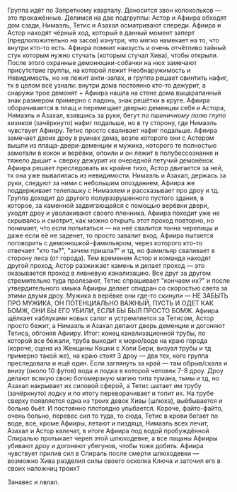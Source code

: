 Группа идёт по Запретному кварталу. Доносится звон колокольков — это прокажённые. 
Делимся на две подгруппы: Астор и Афиира обходят дом сзади, Нимаэль, Тетис и Азахал осматривают спереди. Афиира и Астор находят чёрный ход, который в данный момент заперт (предположительно на засов) изнутри, что мягко намекает на то, что внутри кто-то есть. Афиира помнит наизусть и очень отчётливо тайный стук которым нужно стучать (которым стучал Хива), чтобы открыли. 
После этого охранные демонюшки-собачки на нюх замечают присутствие группы, на которой лежит Необнаружимость и Невидимость, но не лежит анти-запах, и группа решает свинтить нафиг, тк в целом всё узнали: внутри дома постоянно кто-то дежурит, а снаружи трое демонят + Афиира нашла на стене дома выцарапанный знак размером примерно с ладонь, знак решётки в круге.
Афиира оборачивается в плащ и перемещает дверью деменции себя и Астора, Нимаэль и Азахал, взявшись за руки, бегут *по пшеничному полю глупо хихикая* (зачёркнуто) нафиг подальше, но в ту сторону, где Нимаэль чувствует Афииру. Тетис просто сваливает нафиг подальше.
Афиира замечает двоих дроу в руинах дома, возле которого они с Астором вышли из плаща-двери-деменции и мужика, которого те полностью замотали в кокон и верёвки, опоили и он лежит в полубессознанке и тяжело дышит + сверху дежурит их очередной летучий демонёнок. Афиира решает преследовать их крайне тихо, Астор двигается за ней, тк она уже вывалилась из невидимости. Нимаэль и Азахал, держась за руки, следуют за ними с небольшим опозданием, Афиира же поддерживает телепашку с Нимаэлем и рассказывает про дроу и тд.
Группа доходит до другого полуразрушенного пустого здания, в которое, за каменной задвигающейся с помощью верёвки двери, уходят дроу и уволакивают своего пленника. Афиира походит уже не скрываясь и смотрит, как можно открыть этот проход повторно, но понимает, что если попытаться — на неё свалится тонна черепицы и даже если её не заденет, то просто завалит вход. Афиира пытается поговорить с демонюшкой-фамильяром, через которого кто-то отвечает "кто ты?", "зачем пришла?" и тд, но фамильяр сваливает в сторону леса (от города). Тем временем Астор и команда находят другой проход, Астор разжижает камень и делает проход — это оказывается проход в ливневую канализацию. Все друг за другом стремительно туда пролезают, Тетис спрашивает "кончаем их?" и после утвердительного хмыка Афииры делает спидран со скоростью света за этими двумя дроу. Мужика в верёвке они где-то скинули — НЕ ЗАБЫТЬ ПРО МУЖИКА, ОН ПОТЕНЦИАЛЬНО ВАЖНЫЙ, ПУСТЬ И ОДЕТ КАК БОМЖ, ОНИ БЫ ЕГО УБИЛИ, ЕСЛИ БЫ БЫЛ ПРОСТО БОМЖ.
Афиира щёлкает каблуками новых сапог и устремляется за Тетисом, Астор просто бежит, а Нимаэль и Азахал делают дверь деменции и догоняют Тетиса, обгоняя Афииру.
Итог: конец канализационной трубы, по которой все бежали, труба выходит к морю/воде на краю города (короче, сцена из Женщины Кошки с Холи Бери, визуал трубы и тд примерно такой же), на краю стоят 3 дроу — два тех, кого группа преследовала и ещё один. Если заглянуть за край — там обрыв/скала и внизу (около 10 футов) вода и лодка в которой человек 7-8 дроу.
Дроу делают всякую свою богомерзкую магию типа тумана, тьмы и тд, но Азахал накрывает их силовой сферой, а Тетис шатает им трубу (зачёркнуто) лодку и по итогу переворачивает и топит их.
На трубе сверху появляется одна из троих девок Хивы (шлюха), выёбывается и больно бьёт. И постоянно плотоядно улыбается.
Короче, файто-файто, очень больно, перевес сил то туда, то сюда, Тетис в крови бегает по воде, все, кроме Афииры, летают и пиздяца, Нимаэль всех лечит, Азахал и Астор калечат, в итоге Афиира под водой пробуждённой Спиралью протыкает череп этой шлюходевке, а все пацаны Афииры убивают дроу и догоняют убегунов, чтобы тоже добить. 
Афиира чувствует прилив сил в Спираль после смерти шлюходевки — возможно Хива разделил силы своего осколка Ключа и заточил его в своих наложниц троих? 

Занавес и лвлап.